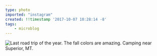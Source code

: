 ```yaml
---
type: photo
imported: "instagram"
created: !!timestamp '2017-10-07 10:28:14 -8'
tags:
    - microblog
---
```

![Last road trip of the year. The fall colors are amazing. Camping near Superior, MT.](/media/images/photos/2017/10/00ace7f7fed879061219659162566ead.jpg)

